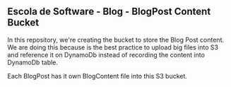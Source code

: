 ## Escola de Software - Blog - BlogPost Content Bucket

In this repository, we're creating the bucket to store the Blog Post content. We are doing this because is the best practice to upload big files into S3 and reference it on DynamoDb instead of recording the content into DynamoDb table.

Each BlogPost has it own BlogContent file into this S3 bucket.
